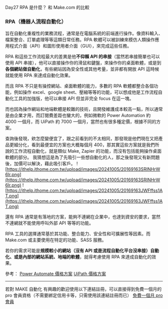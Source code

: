 Day27 RPA 是什麼？ 和 Make.com 的比較

### RPA（機器人流程自動化）

旨在自動化重複性的業務流程，通常是在電腦系統的前端進行操作。像資料輸入、檔案整合、訂單處理等等這類日常任務。RPA 軟體可以被訓練來模仿人類操作應用程式介面（API）和圖形使用者介面（GUI），來完成這些任務。

RPA 和這些工作流程最大的差異是他**不仰賴 API 的串接**（當然若串接簡單也可以使用 API 串接），他可以直接操作你的滑鼠和鍵盤，來操作你的桌面軟體，或是到**各個網站做自動化**，有些網站因為安全性或其他考量，並非都有開放 API 這時候就能使用 RPA 來達成自動化效果。

而且 RPA 不只是有操控網站、桌面軟體的能力，多數的 RPA 軟體都整合各個功能，例如操作 excel、google sheet、壓縮等等的功能，可以想成他是工作流程自動化工具的加強版，他可以串接 API 但並非完全 focus 在這一塊。

而也因為操作網站和地端軟體是較難的技術，且開發維護成本較高一點，所以通常是由企業才用，而訂閱費差距也蠻大的，例如微軟的 Power Automation 約 4000 一個月，而 UiPath 約 7000 一個月，當然也有很多種定價，根據不同的方案。

查詢後發現，欸怎麼變便宜了，跟之前看到的不太相同，那發現是他們現在又把產品更細分化，看到最便宜的方案也大概每個月 400，那其實這些方案就是我們所說的工作流程自動化，就是類似 Make, Zapier 的功能，而沒有包括能夠操作桌面軟體的部分。
我猜想這是為了先吸引一些想自動化的人，那之後發現又有新問題後，加價可以解決，藉此吸引客戶。
![https://ithelp.ithome.com.tw/upload/images/20241005/20169163SRINHrW6lr.png](https://ithelp.ithome.com.tw/upload/images/20241005/20169163SRINHrW6lr.png)
![https://ithelp.ithome.com.tw/upload/images/20241005/20169163JWFffss1AT.png](https://ithelp.ithome.com.tw/upload/images/20241005/20169163JWFffss1AT.png)

還有 RPA 通常是有落地的方案，能夠不連網在企業中，也達到資安的要求，當然不連網就不能使用呼叫外部 API 等等的功能。

RPA 工具的選擇通常基於其功能、整合能力、安全性和可擴展性等因素。而 Make.com 或主要使用在特定的功能、SASS 服務。

若你的需求可能是**規模較小的網站（沒有 API 或是流程自動化平台沒串接）自動化、或是內部的網站系統、地端的軟體**，就得考慮使用 RPA 來達成自動化的效果。

參考：
[Power Automate 價格方案](https://www.microsoft.com/zh-tw/power-platform/products/power-automate/pricing#tabs-pill-bar-ocd242_tab0)
[UiPath 價格方案](https://www.uipath.com/pricing)

---

若對 MAKE 自動化 有興趣的歡迎使用以下連結註冊，可以直接得到免費一個月的 pro 會員資格（不需要綁定信用卡等，只需使用該連結註冊而已）
[免費一個月 pro 會員](https://www.make.com/en/register?pc=automateyoureverydayhttps://www.make.com/en/register?pc=automateyoureveryday)
